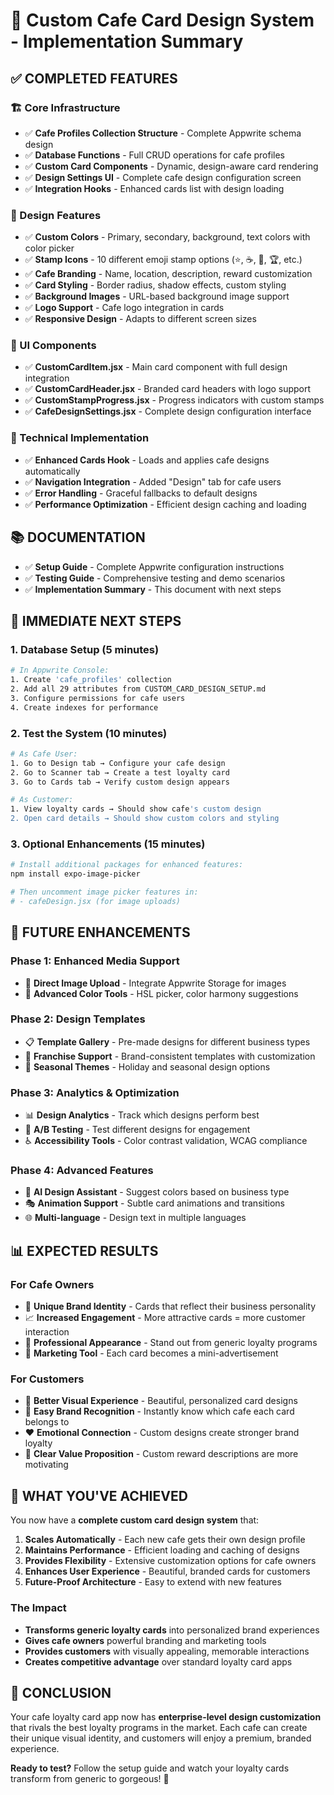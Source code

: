 # 🎨 Custom Cafe Card Design System - Implementation Summary

## ✅ COMPLETED FEATURES

### 🏗️ Core Infrastructure

- ✅ **Cafe Profiles Collection Structure** - Complete Appwrite schema design
- ✅ **Database Functions** - Full CRUD operations for cafe profiles
- ✅ **Custom Card Components** - Dynamic, design-aware card rendering
- ✅ **Design Settings UI** - Complete cafe design configuration screen
- ✅ **Integration Hooks** - Enhanced cards list with design loading

### 🎨 Design Features

- ✅ **Custom Colors** - Primary, secondary, background, text colors with color picker
- ✅ **Stamp Icons** - 10 different emoji stamp options (⭐, ☕, 💎, 🏆, etc.)
- ✅ **Cafe Branding** - Name, location, description, reward customization
- ✅ **Card Styling** - Border radius, shadow effects, custom styling
- ✅ **Background Images** - URL-based background image support
- ✅ **Logo Support** - Cafe logo integration in cards
- ✅ **Responsive Design** - Adapts to different screen sizes

### 📱 UI Components

- ✅ **CustomCardItem.jsx** - Main card component with full design integration
- ✅ **CustomCardHeader.jsx** - Branded card headers with logo support
- ✅ **CustomStampProgress.jsx** - Progress indicators with custom stamps
- ✅ **CafeDesignSettings.jsx** - Complete design configuration interface

### 🔧 Technical Implementation

- ✅ **Enhanced Cards Hook** - Loads and applies cafe designs automatically
- ✅ **Navigation Integration** - Added "Design" tab for cafe users
- ✅ **Error Handling** - Graceful fallbacks to default designs
- ✅ **Performance Optimization** - Efficient design caching and loading

## 📚 DOCUMENTATION

- ✅ **Setup Guide** - Complete Appwrite configuration instructions
- ✅ **Testing Guide** - Comprehensive testing and demo scenarios
- ✅ **Implementation Summary** - This document with next steps

## 🎯 IMMEDIATE NEXT STEPS

### 1. Database Setup (5 minutes)

```bash
# In Appwrite Console:
1. Create 'cafe_profiles' collection
2. Add all 29 attributes from CUSTOM_CARD_DESIGN_SETUP.md
3. Configure permissions for cafe users
4. Create indexes for performance
```

### 2. Test the System (10 minutes)

```bash
# As Cafe User:
1. Go to Design tab → Configure your cafe design
2. Go to Scanner tab → Create a test loyalty card
3. Go to Cards tab → Verify custom design appears

# As Customer:
1. View loyalty cards → Should show cafe's custom design
2. Open card details → Should show custom colors and styling
```

### 3. Optional Enhancements (15 minutes)

```bash
# Install additional packages for enhanced features:
npm install expo-image-picker

# Then uncomment image picker features in:
# - cafeDesign.jsx (for image uploads)
```

## 🚀 FUTURE ENHANCEMENTS

### Phase 1: Enhanced Media Support

- 📸 **Direct Image Upload** - Integrate Appwrite Storage for images
- 🎨 **Advanced Color Tools** - HSL picker, color harmony suggestions

### Phase 2: Design Templates

- 📋 **Template Gallery** - Pre-made designs for different business types
- 🏢 **Franchise Support** - Brand-consistent templates with customization
- 🎄 **Seasonal Themes** - Holiday and seasonal design options

### Phase 3: Analytics & Optimization

- 📊 **Design Analytics** - Track which designs perform best
- 🧪 **A/B Testing** - Test different designs for engagement
- ♿ **Accessibility Tools** - Color contrast validation, WCAG compliance

### Phase 4: Advanced Features

- 🤖 **AI Design Assistant** - Suggest colors based on business type
- 🎭 **Animation Support** - Subtle card animations and transitions
- 🌐 **Multi-language** - Design text in multiple languages

## 📊 EXPECTED RESULTS

### For Cafe Owners

- 🎨 **Unique Brand Identity** - Cards that reflect their business personality
- 📈 **Increased Engagement** - More attractive cards = more customer interaction
- 💼 **Professional Appearance** - Stand out from generic loyalty programs
- 📱 **Marketing Tool** - Each card becomes a mini-advertisement

### For Customers

- 👀 **Better Visual Experience** - Beautiful, personalized card designs
- 🏪 **Easy Brand Recognition** - Instantly know which cafe each card belongs to
- ❤️ **Emotional Connection** - Custom designs create stronger brand loyalty
- 🎁 **Clear Value Proposition** - Custom reward descriptions are more motivating

## 🎉 WHAT YOU'VE ACHIEVED

You now have a **complete custom card design system** that:

1. **Scales Automatically** - Each new cafe gets their own design profile
2. **Maintains Performance** - Efficient loading and caching of designs
3. **Provides Flexibility** - Extensive customization options for cafe owners
4. **Enhances User Experience** - Beautiful, branded cards for customers
5. **Future-Proof Architecture** - Easy to extend with new features

### The Impact

- **Transforms generic loyalty cards** into personalized brand experiences
- **Gives cafe owners** powerful branding and marketing tools
- **Provides customers** with visually appealing, memorable interactions
- **Creates competitive advantage** over standard loyalty card apps

## 🏁 CONCLUSION

Your cafe loyalty card app now has **enterprise-level design customization** that rivals the best loyalty programs in the market. Each cafe can create their unique visual identity, and customers will enjoy a premium, branded experience.

**Ready to test?** Follow the setup guide and watch your loyalty cards transform from generic to gorgeous! 🚀
